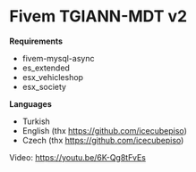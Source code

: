 # Fivem TGIANN-MDT v2

**Requirements**
* fivem-mysql-async
* es_extended
* esx_vehicleshop
* esx_society

**Languages**
* Turkish
* English (thx https://github.com/icecubepiso)
* Czech (thx https://github.com/icecubepiso)

Video: https://youtu.be/6K-Qg8tFvEs
